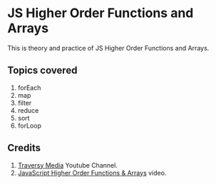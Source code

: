 # JS Higher Order Functions and Arrays

This is theory and practice of JS Higher Order Functions and Arrays.

## Topics covered

1. forEach
2. map
3. filter
4. reduce
5. sort
6. forLoop

## Credits

1. [Traversy Media](https://www.youtube.com/@TraversyMedia) Youtube Channel.
2. [JavaScript Higher Order Functions & Arrays](https://www.youtube.com/watch?v=rRgD1yVwIvE) video. 